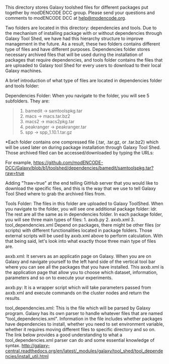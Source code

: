 
This directory stores Galaxy toolshed files for different packages put together by modDENCODE DCC group. Please send your questions and comments to modENCODE DCC at help@modencode.org.


Two folders are located in this directory: dependencies and tools. Due to the mechanism of installing package with or without dependencies through Galaxy Tool Shed, we have had this hierarchy structure to improve management in the future. As a result, these two folders contains different type of files and have different purposes. Dependencies folder stores necessary archived files that will be used during the installation of packages that require dependencies, and tools folder contains the files that are uploaded to Galaxy tool Shed for every users to download to their local Galaxy machines.     


A brief introduction of what type of files are located in dependencies folder and tools folder:

Dependencies Folder:
When you navigate to the folder, you will see 5 subfolders. They are:
>	1. bamedit       ->  samtoolspkg.tar
>	2. macs          ->  macs.tar.bz2
>	3. macs2         ->  macs2pkg.tar
>	4. peakranger    ->  peakranger.tar
>	5. spp           ->  spp_1.10.1.tar.gz

*Each folder contains one compressed file (.tar, .tar.gz, or .tar.bz2) which will be used later on during package installation through Galaxy Tool Shed. Those archived filed can be accessed/downloaded by typing the URLs:

For example,
	https://github.com/modENCODE-DCC/Galaxy/blob/b1/toolshed/dependencies/bamedit/samtoolspkg.tar?raw=true 

Adding "?raw=true" at the end telling GitHub server that you would like to download the specific files, and this is the way that we use to tell Galaxy Tool Shed where to grab the archived files from. 


Tools Folder:
The files in this folder are uploaded to Galaxy ToolShed. When you navigate to the folder, you will see one additional package folder: idr. The rest are all the same as in dependencies folder. In each package folder, you will see three main types of files: 
	1. axxb.py
	2. axxb.xml
	3. tool_dependencies.xml 
Depend on packages, there might be other files (or scripts) with different functionalities located in package folders. Those external scripts will be used by axxb.xml above to perform calculation. With that being said, let's look into what exactly those three main type of files are.

axxb.xml:
	It servers as an applicatin page on Galaxy. When you are on Galaxy and navigate yourself to the left hand side of the vertical tool bar where you can see all the packages that you have installed. This axxb.xml is the application page that allow you to choose which dataset, information, parameters and so on to execute your experiments.

axxb.py:
	It is a wrapper script which will take parameters passed from axxb.xml and execute commands on the cluster nodes and return the results.

tool_dependencies.xml:
	This is the file which will be parsed by Galaxy program. Galaxy has its own parser to handle whatever files that are named "tool_dependencies.xml". Information in the file includes whether packages have dependencies to install, whether you need to set environment variable, whether it requires moving different files to specific directory and so on. The link below provides a good understanding to what a tool_dependencies.xml parser can do and some essential knowledge of syntax.	http://galaxy-central.readthedocs.org/en/latest/_modules/galaxy/tool_shed/tool_dependencies/install_util.html 


